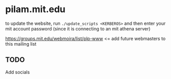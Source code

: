 pilam.mit.edu
=============

to update the website, run `./update_scripts <KERBEROS>`
   and then enter your mit account password
   (since it is connecting to an mit athena server)

https://groups.mit.edu/webmoira/list/plp-www <= add future webmasters to this mailing list


TODO
----

Add socials
